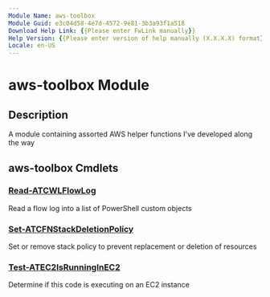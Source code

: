 ```yaml
---
Module Name: aws-toolbox
Module Guid: e3c04d58-4e7d-4572-9e81-3b3a93f1a518
Download Help Link: {{Please enter FwLink manually}}
Help Version: {{Please enter version of help manually (X.X.X.X) format}}
Locale: en-US
---
```


# aws-toolbox Module
## Description
A module containing assorted AWS helper functions I've developed along the way

## aws-toolbox Cmdlets
### [Read-ATCWLFlowLog](Read-ATCWLFlowLog.md)
Read a flow log into a list of PowerShell custom objects

### [Set-ATCFNStackDeletionPolicy](Set-ATCFNStackDeletionPolicy.md)
Set or remove stack policy to prevent replacement or deletion of resources

### [Test-ATEC2IsRunningInEC2](Test-ATEC2IsRunningInEC2.md)
Determine if this code is executing on an EC2 instance


